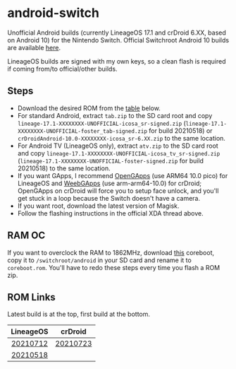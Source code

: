 # android-switch
Unofficial Android builds (currently LineageOS 17.1 and crDroid 6.XX, based on Android 10) for the Nintendo Switch. Official Switchroot Android 10 builds are available [here](https://forum.xda-developers.com/t/rom-unofficial-switchroot-android-10.4229761/).

LineageOS builds are signed with my own keys, so a clean flash is required if coming from/to official/other builds.

## Steps
- Download the desired ROM from the [table](https://github.com/LeddaZ/android-switch/blob/main/README.md#rom-links) below.
- For standard Android, extract `tab.zip` to the SD card root and copy `lineage-17.1-XXXXXXXX-UNOFFICIAL-icosa_sr-signed.zip` (`lineage-17.1-XXXXXXXX-UNOFFICIAL-foster_tab-signed.zip` for build 20210518) or `crDroidAndroid-10.0-XXXXXXXX-icosa_sr-6.XX.zip` to the same location.
- For Android TV (LineageOS only), extract `atv.zip` to the SD card root and copy `lineage-17.1-XXXXXXXX-UNOFFICIAL-icosa_tv_sr-signed.zip` (`lineage-17.1-XXXXXXXX-UNOFFICIAL-foster-signed.zip` for build 20210518) to the same location.
- If you want GApps, I recommend [OpenGApps](https://opengapps.org/) (use ARM64 10.0 pico) for LineageOS and [WeebGApps](https://t.me/WeebGAppsChannel) (use arm-arm64-10.0) for crDroid; OpenGApps on crDroid will force you to setup face unlock, and you'll get stuck in a loop because the Switch doesn't have a camera.
- If you want root, download the latest version of Magisk.
- Follow the flashing instructions in the official XDA thread above.

## RAM OC
If you want to overclock the RAM to 1862MHz, download [this](https://raw.githubusercontent.com/LeddaZ/android-switch/main/coreboot_oc.rom) coreboot, copy it to `/switchroot/android` in your SD card and rename it to `coreboot.rom`. You'll have to redo these steps every time you flash a ROM zip.

## ROM Links
Latest build is at the top, first build at the bottom.

| LineageOS | crDroid |
| :-: | :-: |
| [20210712](https://github.com/LeddaZ/android-switch/releases/tag/20210712) | [20210723](https://github.com/LeddaZ/android-switch/releases/tag/20210723-cr) |
| [20210518](https://github.com/LeddaZ/android-switch/releases/tag/20210518) | |